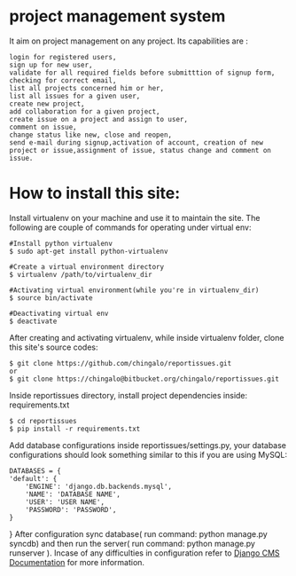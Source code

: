 project management system
==========================
It aim on project management on any project.
Its capabilities are :
	
	login for registered users, 
	sign up for new user,
	validate for all required fields before submitttion of signup form,
	checking for correct email,
	list all projects concerned him or her,
	list all issues for a given user,
	create new project,
	add collaboration for a given project,
	create issue on a project and assign to user,
	comment on issue,
	change status like new, close and reopen,
	send e-mail during signup,activation of account, creation of new project or issue,assignment of issue, status change and comment on issue.


How to install this site:
====================================
Install virtualenv on your machine and use it to maintain the site.
The following are couple of commands for operating under virtual env:

	#Install python virtualenv
	$ sudo apt-get install python-virtualenv
	
	#Create a virtual environment directory
	$ virtualenv /path/to/virtualenv_dir
	
	#Activating virtual environment(while you're in virtualenv_dir)
	$ source bin/activate
	
	#Deactivating virtual env
	$ deactivate

After creating and activating virtualenv, while inside virtualenv folder,
clone this site's source codes:
	
	$ git clone https://github.com/chingalo/reportissues.git
	or
	$ git clone https://chingalo@bitbucket.org/chingalo/reportissues.git

Inside reportissues directory, install project dependencies inside: requirements.txt
	
	$ cd reportissues
	$ pip install -r requirements.txt
Add database  configurations inside reportissues/settings.py, your
database configurations should look something similar to this if you are using MySQL:
	
	DATABASES = {
    'default': { 
        'ENGINE': 'django.db.backends.mysql', 
        'NAME': 'DATABASE NAME',                     
        'USER': 'USER NAME',
        'PASSWORD': 'PASSWORD',
    }
}
After configuration sync database( run command: python manage.py syncdb) and then run the server( run command: python manage.py runserver ).
Incase of any difficulties in configuration refer to [Django CMS Documentation](http://django-cms.readthedocs.org/en/2.2/getting_started/installation.html)
for more information.

